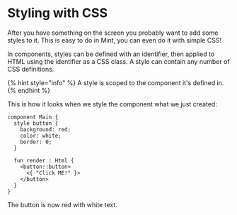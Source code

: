 # Styling with CSS

After you have something on the screen you probably want to add some styles to it. This is easy to do in Mint, you can even do it with simple CSS!

In components, styles can be defined with an identifier, then applied to HTML using the identifier as a CSS class. A style can contain any number of CSS definitions.

{% hint style="info" %}
A style is scoped to the component it's defined in.
{% endhint %}

This is how it looks when we style the component what we just created:

```text
component Main {
  style button {
    background: red;
    color: white;
  	border: 0;
  }

  fun render : Html {
    <button::button>
      <{ "Click ME!" }>
    </button>
  }
}
```

The button is now red with white text.
